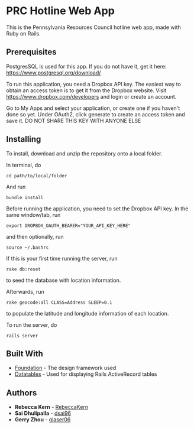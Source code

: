 # PRC Hotline Web App

This is the Pennsylvania Resources Council hotline web app, made with Ruby on Rails.



## Prerequisites

PostgresSQL is used for this app. If you do not have it, get it here: https://www.postgresql.org/download/

To run this application, you need a Dropbox API key. The easiest way to obtain an access token is to get it from the Dropbox website. Visit https://www.dropbox.com/developers and login or create an account.

Go to My Apps and select your application, or create one if you haven't done so yet. Under OAuth2, click generate to create an access token and save it.
DO NOT SHARE THIS KEY WITH ANYONE ELSE


## Installing

To install, download and unzip the repository onto a local folder.

In terminal, do

```
cd path/to/local/folder
```
And run
```
bundle install
```

Before running the application, you need to set the Dropbox API key. In the same window/tab, run

```
export DROPBOX_OAUTH_BEARER="YOUR_API_KEY_HERE"
```
and then optionally, run

```
source ~/.bashrc
```

If this is your first time running the server, run
```
rake db:reset
```
to seed the database with location information.

Afterwards, run
```
rake geocode:all CLASS=Address SLEEP=0.1
```
to populate the latitude and longitude information of each location.

To run the server, do
```
rails server
```

## Built With

* [Foundation](http://foundation.zurb.com/sites/docs/) - The design framework used
* [Datatables](https://datatables.net/) - Used for displaying Rails ActiveRecord tables



## Authors

* **Rebecca Kern** - [RebeccaKern](https://github.com/RebeccaKern)
* **Sai Dhulipalla** - [dsai96](https://github.com/dsai96)
* **Gerry Zhou** - [glaser06](https://github.com/glaser06)
